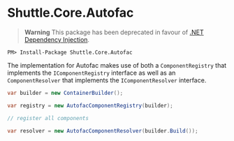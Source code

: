 # Shuttle.Core.Autofac

> **Warning**
> This package has been deprecated in favour of [.NET Dependency Injection](https://docs.microsoft.com/en-us/dotnet/core/extensions/dependency-injection).

```
PM> Install-Package Shuttle.Core.Autofac
```

The implementation for Autofac makes use of both a `ComponentRegistry` that implements the `IComponentRegistry` interface as well as an `ComponentResolver` that implements the `IComponentResolver` interface.

``` c#
var builder = new ContainerBuilder();

var registry = new AutofacComponentRegistry(builder);

// register all components

var resolver = new AutofacComponentResolver(builder.Build());
```
